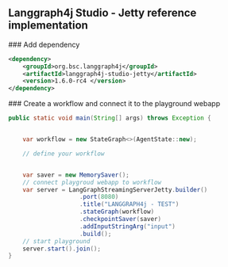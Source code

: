 ## Langgraph4j Studio - Jetty reference implementation


### Add dependency

```xml
<dependency>
    <groupId>org.bsc.langgraph4j</groupId>
    <artifactId>langgraph4j-studio-jetty</artifactId>
    <version>1.6.0-rc4 </version>
</dependency>
```

### Create a workflow and connect it to the playground webapp

```java
public static void main(String[] args) throws Exception {


    var workflow = new StateGraph<>(AgentState::new);

    // define your workflow   


    var saver = new MemorySaver();
    // connect playgroud webapp to workflow
    var server = LangGraphStreamingServerJetty.builder()
                    .port(8080)
                    .title("LANGGRAPH4j - TEST")
                    .stateGraph(workflow)
                    .checkpointSaver(saver)
                    .addInputStringArg("input")
                    .build();
    // start playground
    server.start().join();
}

```
